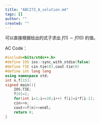 ```yaml
---
title: "ABC273_A_solution.md"
tags: []
author: ""
created: ""
---
```


可以直接根据给出的式子求出 $f(1)\sim f(10)$ 的值。

AC Code：

```c++
#include<bits/stdc++.h>
#define IOS ios::sync_with_stdio(false)
#define TIE cin.tie(0),cout.tie(0) 
#define int long long
using namespace std;
int n,f[15];
signed main(){
	IOS;TIE;
	f[0]=1;
	for(int i=1;i<=10;i++) f[i]=i*f[i-1];
	cin>>n;
	cout<<f[n]<<endl;
	return 0;
} 
```


